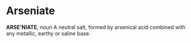 # Arseniate

**ARSE'NIATE**, _noun_ A neutral salt, formed by arsenical acid combined with any metallic, earthy or saline base.